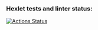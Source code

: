 ### Hexlet tests and linter status:
[![Actions Status](https://github.com/meloshnikov/qa-auto-engineer-javascript-project-89/actions/workflows/hexlet-check.yml/badge.svg)](https://github.com/meloshnikov/qa-auto-engineer-javascript-project-89/actions)